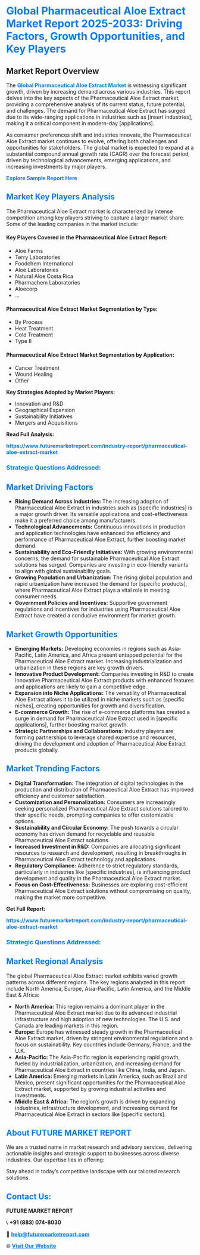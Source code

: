 <h1 style="color: #007BFF;">Global Pharmaceutical Aloe Extract Market Report 2025-2033: Driving Factors, Growth Opportunities, and Key Players</h1>

<section id="overview">
<h2>Market Report Overview</h2>
<p>The <a href="https://www.futuremarketreport.com/industry-report/pharmaceutical-aloe-extract-market" style="color: #007BFF; text-decoration: none;"><strong>Global Pharmaceutical Aloe Extract Market</strong></a> is witnessing significant growth, driven by increasing demand across various industries. This report delves into the key aspects of the Pharmaceutical Aloe Extract market, providing a comprehensive analysis of its current status, future potential, and challenges. The demand for Pharmaceutical Aloe Extract has surged due to its wide-ranging applications in industries such as [insert industries], making it a critical component in modern-day [applications].</p>
<p>As consumer preferences shift and industries innovate, the Pharmaceutical Aloe Extract market continues to evolve, offering both challenges and opportunities for stakeholders. The global market is expected to expand at a substantial compound annual growth rate (CAGR) over the forecast period, driven by technological advancements, emerging applications, and increasing investments by major players.</p>
</section>

<section id="overview">
<p><a href="https://www.futuremarketreport.com/request-sample/reportId=89304" style="color: #007BFF; text-decoration: none;"><strong>Explore Sample Report Here</strong></a></p>
</section>

<section id="key-players">
<h2 style="color: #007BFF;">Market Key Players Analysis</h2>
<p>The Pharmaceutical Aloe Extract market is characterized by intense competition among key players striving to capture a larger market share. Some of the leading companies in the market include:</p>
<h4>Key Players Covered in the Pharmaceutical Aloe Extract Report:</h4>
<ul><li>Aloe Farms</li><li>Terry Laboratories</li><li>Foodchem International</li><li>Aloe Laboratories</li><li>Natural Aloe Costa Rica</li><li>Pharmachem Laboratories</li><li>Aloecorp</li><li>...</li></ul>
<h4>Pharmaceutical Aloe Extract Market Segmentation by Type:</h4>
<ul><li>By Process</li><li>Heat Treatment</li><li>Cold Treatment</li><li>Type II</li></ul>

<h4>Pharmaceutical Aloe Extract Market Segmentation by Application:</h4>
<ul><li>Cancer Treatment</li><li>Wound Healing</li><li>Other</li></ul>
<p><strong>Key Strategies Adopted by Market Players:</strong></p>
<ul>
<li>Innovation and R&D</li>
<li>Geographical Expansion</li>
<li>Sustainability Initiatives</li>
<li>Mergers and Acquisitions</li>
</ul>
</section>

<section>
<p><strong>Read Full Analysis: </strong></p><a href="https://www.futuremarketreport.com/industry-report/pharmaceutical-aloe-extract-market" style="color: #007BFF; text-decoration: none;"><strong>https://www.futuremarketreport.com/industry-report/pharmaceutical-aloe-extract-market</strong></a>
<h3 style="color: #007BFF;">Strategic Questions Addressed:</h3>
</section>

<section id="driving-factors">
<h2 style="color: #007BFF;">Market Driving Factors</h2>
<ul>
<li><strong>Rising Demand Across Industries:</strong> The increasing adoption of Pharmaceutical Aloe Extract in industries such as [specific industries] is a major growth driver. Its versatile applications and cost-effectiveness make it a preferred choice among manufacturers.</li>
<li><strong>Technological Advancements:</strong> Continuous innovations in production and application technologies have enhanced the efficiency and performance of Pharmaceutical Aloe Extract, further boosting market demand.</li>
<li><strong>Sustainability and Eco-Friendly Initiatives:</strong> With growing environmental concerns, the demand for sustainable Pharmaceutical Aloe Extract solutions has surged. Companies are investing in eco-friendly variants to align with global sustainability goals.</li>
<li><strong>Growing Population and Urbanization:</strong> The rising global population and rapid urbanization have increased the demand for [specific products], where Pharmaceutical Aloe Extract plays a vital role in meeting consumer needs.</li>
<li><strong>Government Policies and Incentives:</strong> Supportive government regulations and incentives for industries using Pharmaceutical Aloe Extract have created a conducive environment for market growth.</li>
</ul>
</section>

<section id="growth-opportunities">
<h2 style="color: #007BFF;">Market Growth Opportunities</h2>
<ul>
<li><strong>Emerging Markets:</strong> Developing economies in regions such as Asia-Pacific, Latin America, and Africa present untapped potential for the Pharmaceutical Aloe Extract market. Increasing industrialization and urbanization in these regions are key growth drivers.</li>
<li><strong>Innovative Product Development:</strong> Companies investing in R&D to create innovative Pharmaceutical Aloe Extract products with enhanced features and applications are likely to gain a competitive edge.</li>
<li><strong>Expansion into Niche Applications:</strong> The versatility of Pharmaceutical Aloe Extract allows it to be utilized in niche markets such as [specific niches], creating opportunities for growth and diversification.</li>
<li><strong>E-commerce Growth:</strong> The rise of e-commerce platforms has created a surge in demand for Pharmaceutical Aloe Extract used in [specific applications], further boosting market growth.</li>
<li><strong>Strategic Partnerships and Collaborations:</strong> Industry players are forming partnerships to leverage shared expertise and resources, driving the development and adoption of Pharmaceutical Aloe Extract products globally.</li>
</ul>
</section>

<section id="trending-factors">
<h2 style="color: #007BFF;">Market Trending Factors</h2>
<ul>
<li><strong>Digital Transformation:</strong> The integration of digital technologies in the production and distribution of Pharmaceutical Aloe Extract has improved efficiency and customer satisfaction.</li>
<li><strong>Customization and Personalization:</strong> Consumers are increasingly seeking personalized Pharmaceutical Aloe Extract solutions tailored to their specific needs, prompting companies to offer customizable options.</li>
<li><strong>Sustainability and Circular Economy:</strong> The push towards a circular economy has driven demand for recyclable and reusable Pharmaceutical Aloe Extract solutions.</li>
<li><strong>Increased Investment in R&D:</strong> Companies are allocating significant resources to research and development, resulting in breakthroughs in Pharmaceutical Aloe Extract technology and applications.</li>
<li><strong>Regulatory Compliance:</strong> Adherence to strict regulatory standards, particularly in industries like [specific industries], is influencing product development and quality in the Pharmaceutical Aloe Extract market.</li>
<li><strong>Focus on Cost-Effectiveness:</strong> Businesses are exploring cost-efficient Pharmaceutical Aloe Extract solutions without compromising on quality, making the market more competitive.</li>
</ul>
</section>

<section>
<p><strong>Get Full Report: </strong></p><a href="https://www.futuremarketreport.com/industry-report/pharmaceutical-aloe-extract-market" style="color: #007BFF; text-decoration: none;"><strong>https://www.futuremarketreport.com/industry-report/pharmaceutical-aloe-extract-market</strong></a>
<h3 style="color: #007BFF;">Strategic Questions Addressed:</h3>
</section>


<section id="regional-analysis">
<h2 style="color: #007BFF;">Market Regional Analysis</h2>
<p>The global Pharmaceutical Aloe Extract market exhibits varied growth patterns across different regions. The key regions analyzed in this report include North America, Europe, Asia-Pacific, Latin America, and the Middle East & Africa:</p>
<ul>
<li><strong>North America:</strong> This region remains a dominant player in the Pharmaceutical Aloe Extract market due to its advanced industrial infrastructure and high adoption of new technologies. The U.S. and Canada are leading markets in this region.</li>
<li><strong>Europe:</strong> Europe has witnessed steady growth in the Pharmaceutical Aloe Extract market, driven by stringent environmental regulations and a focus on sustainability. Key countries include Germany, France, and the U.K.</li>
<li><strong>Asia-Pacific:</strong> The Asia-Pacific region is experiencing rapid growth, fueled by industrialization, urbanization, and increasing demand for Pharmaceutical Aloe Extract in countries like China, India, and Japan.</li>
<li><strong>Latin America:</strong> Emerging markets in Latin America, such as Brazil and Mexico, present significant opportunities for the Pharmaceutical Aloe Extract market, supported by growing industrial activities and investments.</li>
<li><strong>Middle East & Africa:</strong> The region’s growth is driven by expanding industries, infrastructure development, and increasing demand for Pharmaceutical Aloe Extract in sectors like [specific sectors].</li>
</ul>
</section>

<footer>
<h2 style="color: #007BFF;">About FUTURE MARKET REPORT</h2>
<p>We are a trusted name in market research and advisory services, delivering actionable insights and strategic support to businesses across diverse industries. Our expertise lies in offering:</p>

<p>Stay ahead in today’s competitive landscape with our tailored research solutions.</p>

<h2 style="color: #007BFF;">Contact Us:</h2>
<p><strong>FUTURE MARKET REPORT</strong></p>
<p>📞 <strong>+91 (883) 074-8030</strong></p>
<p>📧 <strong><a href="mailto:help@futuremarketreport.com" style="color: #007BFF;">help@futuremarketreport.com</a></strong></p>
<p>🌐 <strong><a href="https://www.futuremarketreport.com/" style="color: #007BFF;">Visit Our Website</a></strong></p>
</footer>